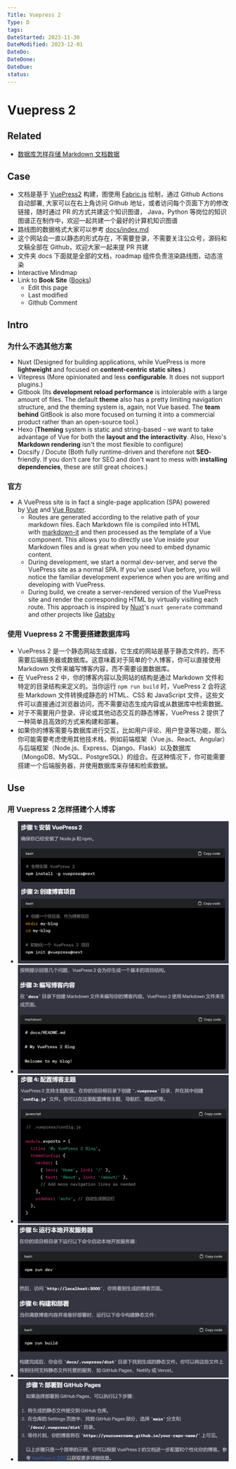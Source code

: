 ```yaml
---
Title: Vuepress 2
Type: D
tags:
DateStarted: 2023-11-30
DateModified: 2023-12-01
DateDo:
DateDone:
DateDue:
status:
---
```


# Vuepress 2

## Related

- [数据库怎样存储 Markdown 文档数据](数据库怎样存储%20Markdown%20文档数据.md)

## Case

- 文档是基于 [VuePress2](https://v2.vuepress.vuejs.org/) 构建，图使用 [Fabric.js](http://fabricjs.com/) 绘制，通过 Github Actions 自动部署, 大家可以在右上角访问 Github 地址，或者访问每个页面下方的修改链接，随时通过 PR 的方式共建这个知识图谱， Java，Python 等岗位的知识图谱正在制作中，欢迎一起共建一个最好的计算机知识图谱
- 路线图的数据格式大家可以参考 [docs/index.md](https://github.com/shengxinjing/it-roadmap/blob/main/docs/index.md)
- 这个网站会一直以静态的形式存在，不需要登录，不需要关注公众号，源码和文稿全部在 Github，欢迎大家一起来提 PR 共建
- 文件夹 docs 下面就是全部的文档，roadmap 组件负责渲染路线图，动态渲染
- Interactive Mindmap
- Link to **Book Site** ([Books](https://books.halfrost.com/))
  - Edit this page
  - Last modified
  - Github Comment

## Intro

### 为什么不选其他方案

- Nuxt (Designed for building applications, while VuePress is more **lightweight** and focused on **content-centric static sites**.)
- Vitepress (More opinionated and less **configurable**. It does not support plugins.)
- Gitbook (Its **development reload performance** is intolerable with a large amount of files. The default **theme** also has a pretty limiting navigation structure, and the theming system is, again, not Vue based. The **team behind** GitBook is also more focused on turning it into a commercial product rather than an open-source tool.)
- Hexo (**Theming** system is static and string-based - we want to take advantage of Vue for both the **layout and the interactivity**. Also, Hexo's **Markdown rendering** isn't the most flexible to configure)
- Docsify / Docute (Both fully runtime-driven and therefore not **SEO**-friendly. If you don't care for SEO and don't want to mess with **installing dependencies**, these are still great choices.)

### 官方

- A VuePress site is in fact a single-page application (SPA) powered by [Vue](https://vuejs.org/) and [Vue Router](https://router.vuejs.org/).
  - Routes are generated according to the relative path of your markdown files. Each Markdown file is compiled into HTML with [markdown-it](https://github.com/markdown-it/markdown-it) and then processed as the template of a Vue component. This allows you to directly use Vue inside your Markdown files and is great when you need to embed dynamic content.
  - During development, we start a normal dev-server, and serve the VuePress site as a normal SPA. If you’ve used Vue before, you will notice the familiar development experience when you are writing and developing with VuePress.
  - During build, we create a server-rendered version of the VuePress site and render the corresponding HTML by virtually visiting each route. This approach is inspired by [Nuxt](https://nuxtjs.org/)'s `nuxt generate` command and other projects like [Gatsby](https://www.gatsbyjs.org/)

### 使用 Vuepress 2 不需要搭建数据库吗

- VuePress 2 是一个静态网站生成器，它生成的网站是基于静态文件的，而不需要后端服务器或数据库。这意味着对于简单的个人博客，你可以直接使用 Markdown 文件来编写博客内容，而不需要设置数据库。
- 在 VuePress 2 中，你的博客内容以及网站的结构是通过 Markdown 文件和特定的目录结构来定义的。当你运行 `npm run build` 时，VuePress 2 会将这些 Markdown 文件转换成静态的 HTML、CSS 和 JavaScript 文件，这些文件可以直接通过浏览器访问，而不需要动态生成内容或从数据库中检索数据。
- 对于不需要用户登录、评论或其他动态交互的静态博客，VuePress 2 提供了一种简单且高效的方式来构建和部署。
- 如果你的博客需要与数据库进行交互，比如用户评论、用户登录等功能，那么你可能需要考虑使用其他技术栈，例如前端框架（Vue.js、React、Angular）与后端框架（Node.js、Express、Django、Flask）以及数据库（MongoDB、MySQL、PostgreSQL）的组合。在这种情况下，你可能需要搭建一个后端服务器，并使用数据库来存储和检索数据。

## Use

### 用 Vuepress 2 怎样搭建个人博客

- ![](z-Assets/Vuepress%202.png)
- ![](z-Assets/Vuepress%202-1.png)
- ![](z-Assets/Vuepress%202-2.png)
- ![](z-Assets/Vuepress%202-3.png)
- ![](z-Assets/Vuepress%202-4.png)
